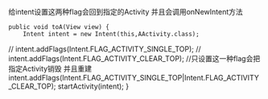 

给intent设置这两种flag会回到指定的Activity 并且会调用onNewIntent方法

    public void toA(View view) {
        Intent intent = new Intent(this,AActivity.class);
//        intent.addFlags(Intent.FLAG_ACTIVITY_SINGLE_TOP);
//        intent.addFlags(Intent.FLAG_ACTIVITY_CLEAR_TOP); //只设置这一种flag会把指定Activity销毁 并且重建
        intent.addFlags(Intent.FLAG_ACTIVITY_SINGLE_TOP|Intent.FLAG_ACTIVITY_CLEAR_TOP);
        startActivity(intent);
    }

